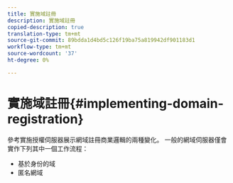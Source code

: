 ```yaml
---
title: 實施域註冊
description: 實施域註冊
copied-description: true
translation-type: tm+mt
source-git-commit: 89bdda1d4bd5c126f19ba75a819942df901183d1
workflow-type: tm+mt
source-wordcount: '37'
ht-degree: 0%

---
```



# 實施域註冊{#implementing-domain-registration}

參考實施授權伺服器展示網域註冊商業邏輯的兩種變化。 一般的網域伺服器僅會實作下列其中一個工作流程：

* 基於身份的域
* 匿名網域

